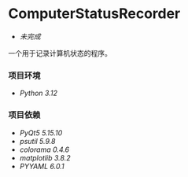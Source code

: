 # ComputerStatusRecorder

* _未完成_

一个用于记录计算机状态的程序。

### 项目环境
* _Python 3.12_

### 项目依赖
* _PyQt5 5.15.10_
* _psutil 5.9.8_
* _colorama 0.4.6_
* _matplotlib 3.8.2_
* _PYYAML 6.0.1_
